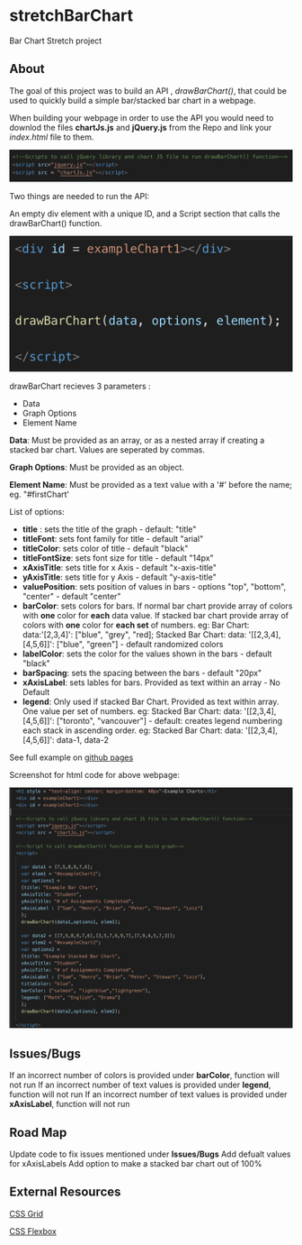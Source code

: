 # stretchBarChart
Bar Chart Stretch project

## About
The goal of this project was to build an API , *drawBarChart()*, that could be used to quickly build a simple bar/stacked bar chart in a webpage. 

When building your webpage in order to use the API you would need to downlod the files **chartJs.js** and
**jQuery.js** from the Repo and link your *index.html* file to them.

![Image of .js linking](https://github.com/nikitasheremet/stretchBarChart/blob/master/link-example.png)

Two things are needed to run the API: 

An empty div element with a unique ID, and a Script section that calls the drawBarChart() function. 

![Image showing nasic layout](https://github.com/nikitasheremet/stretchBarChart/blob/master/layout-example.png)

drawBarChart recieves 3 parameters :
- Data
- Graph Options
- Element Name

**Data**: 
  Must be provided as an array, or as a nested array if creating a stacked bar chart.
  Values are seperated by commas. 

**Graph Options**: 
  Must be provided as an object.
  
**Element Name**:
  Must be provided as a text value with a '#' before the name; eg. "#firstChart'

List of options:

- **title** : sets the title of the graph - default: "title"
- **titleFont**: sets font family for title - default "arial"
- **titleColor**: sets color of title - default "black"
- **titleFontSize**: sets font size for title - default "14px"
- **xAxisTitle**: sets title for x Axis - default "x-axis-title"
- **yAxisTitle**: sets title for y Axis - default "y-axis-title"
- **valuePosition**: sets position of values in bars - options "top", "bottom", "center" - default "center"
- **barColor**: sets colors for bars. If normal bar chart provide array of colors with **one** color for **each** data value. If stacked bar chart provide array of colors with **one** color for **each set** of numbers. eg: Bar Chart: data:'[2,3,4]': ["blue", "grey", "red]; Stacked Bar Chart: data: '[[2,3,4],[4,5,6]]': ["blue", "green"] - default randomized colors
- **labelColor**: sets the color for the values shown in the bars - default "black"
- **barSpacing**: sets the spacing between the bars - default "20px"
- **xAxisLabel**: sets lables for bars. Provided as text within an array - No Default
- **legend**: Only used if stacked Bar Chart. Provided as text within array. One value per set of numbers. eg: Stacked Bar Chart: data: '[[2,3,4],[4,5,6]]': ["toronto", "vancouver"] - default: creates legend numbering each stack in ascending order. eg: Stacked Bar Chart: data: '[[2,3,4],[4,5,6]]': data-1, data-2

See full example on [github pages](https://nikitasheremet.github.io/stretchBarChart/)

Screenshot for html code for above webpage:

![screenshot for sample html](https://github.com/nikitasheremet/stretchBarChart/blob/master/example-html.png)

## Issues/Bugs

If an incorrect number of colors is provided under **barColor**, function will not run
If an incorrect number of text values is provided under **legend**, function will not run
If an incorrect number of text values is provided under **xAxisLabel**, function will not run

## Road Map

Update code to fix issues mentioned under **Issues/Bugs**
Add defualt values for xAxisLabels
Add option to make a stacked bar chart out of 100%

## External Resources

[CSS Grid](https://css-tricks.com/snippets/css/complete-guide-grid/)

[CSS Flexbox](https://css-tricks.com/snippets/css/a-guide-to-flexbox/)


